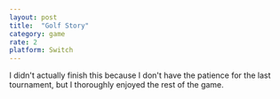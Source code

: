 ```yaml
---
layout: post
title:  "Golf Story"
category: game
rate: 2
platform: Switch
---
```


I didn't actually finish this because I don't have the patience for the last tournament, but I thoroughly enjoyed the rest of the game.